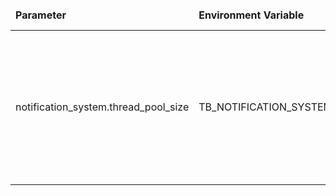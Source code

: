 <table>
  <thead>
      <tr>
          <td style="width: 25%"><b>Parameter</b></td><td style="width: 30%"><b>Environment Variable</b></td><td style="width: 15%"><b>Default Value</b></td><td style="width: 30%"><b>Description</b></td>
      </tr>
  </thead>
  <tbody>
      <tr>
          <td>notification_system.thread_pool_size</td>
          <td>TB_NOTIFICATION_SYSTEM_THREAD_POOL_SIZE</td>
          <td>10</td>
          <td>Specify thread pool size for Notification System processing notification rules and notification sending. Recommend value < =10</td>
      </tr>
  </tbody>
</table>

